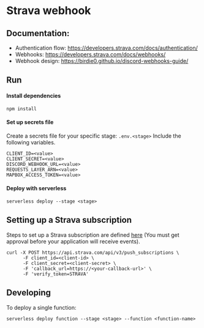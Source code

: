 # Strava webhook


## Documentation:
* Authentication flow: https://developers.strava.com/docs/authentication/
* Webhooks: https://developers.strava.com/docs/webhooks/
* Webhook design: https://birdie0.github.io/discord-webhooks-guide/

## Run

#### Install dependencies

```shell script
npm install
```

#### Set up secrets file

Create a secrets file for your specific stage: `.env.<stage>`
Include the following variables.
```shell script
CLIENT_ID=<value>
CLIENT_SECRET=<value>
DISCORD_WEBHOOK_URL=<value>
REQUESTS_LAYER_ARN=<value>
MAPBOX_ACCESS_TOKEN=<value>
```

#### Deploy with serverless

```shell script
serverless deploy --stage <stage>
```

## Setting up a Strava subscription

Steps to set up a Strava subscription are defined [here](https://developers.strava.com/docs/webhooks/)
(You must get approval before your application will receive events).

```shell script
curl -X POST https://api.strava.com/api/v3/push_subscriptions \
      -F client_id=<client-id> \
      -F client_secret=<client-secret> \
      -F 'callback_url=https://<your-callback-url>' \
      -F 'verify_token=STRAVA'
```

## Developing

To deploy a single function:

```shell script
serverless deploy function --stage <stage> --function <function-name>
```